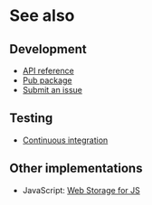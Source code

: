 # See also

## Development
- [API reference](https://api.belin.io/webstorage.dart)
- [Pub package](https://pub.dev/packages/webstorage)
- [Submit an issue](https://git.belin.io/cedx/webstorage.dart/issues)

## Testing
- [Continuous integration](https://github.com/cedx/webstorage.dart/actions)

## Other implementations
- JavaScript: [Web Storage for JS](https://docs.belin.io/webstorage.js)
